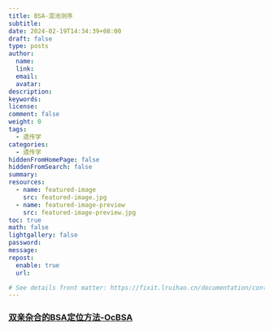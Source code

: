 ```yaml
---
title: BSA-混池测序
subtitle:
date: 2024-02-19T14:34:39+08:00
draft: false
type: posts
author:
  name:
  link:
  email:
  avatar:
description:
keywords:
license:
comment: false
weight: 0
tags:
  - 遗传学
categories:
  - 遗传学
hiddenFromHomePage: false
hiddenFromSearch: false
summary:
resources:
  - name: featured-image
    src: featured-image.jpg
  - name: featured-image-preview
    src: featured-image-preview.jpg
toc: true
math: false
lightgallery: false
password:
message:
repost:
  enable: true
  url:

# See details front matter: https://fixit.lruihao.cn/documentation/content-management/introduction/#front-matter
---
```


### [双亲杂合的BSA定位方法-OcBSA](https://mp.weixin.qq.com/s?__biz=MzI1NDMzNjY2OQ==&mid=2247501989&idx=1&sn=a5132ffd5d56e8847bfdbb39ba7357ee&chksm=e9c44357deb3ca41dc7e04dd23df81dbf5891328b582ff7c9f6a7cabbd99526ed6df0fc9ffb1&mpshare=1&scene=2&srcid=0219MicODyGmgYRBwsBwiiH1&sharer_shareinfo=753c8afcc3e67425c993541eeb75b33d&sharer_shareinfo_first=ae3140d2b3c39d32c522faa2931814b2#rd)  

